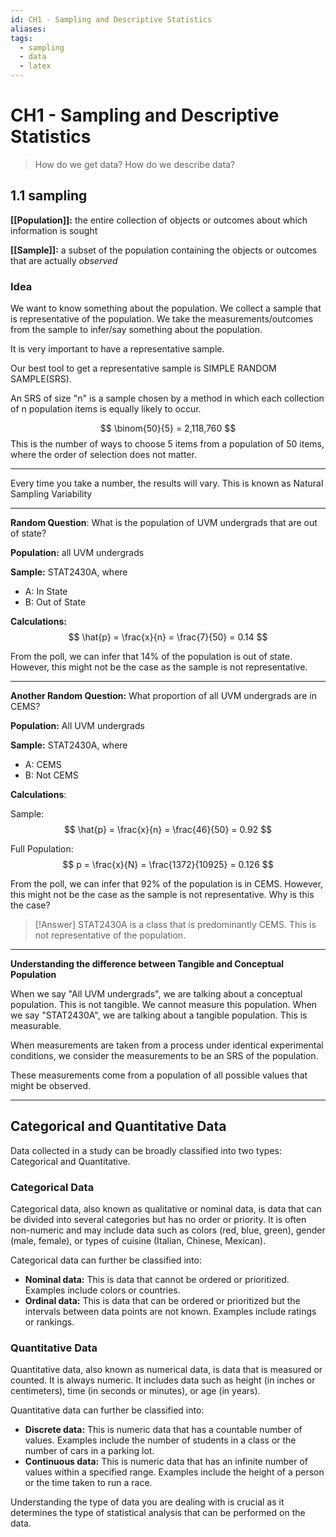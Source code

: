 ```yaml
---
id: CH1 - Sampling and Descriptive Statistics
aliases: 
tags:
  - sampling
  - data
  - latex
---
```

# CH1 - Sampling and Descriptive Statistics

> How do we get data?
> How do we describe data?

## 1.1 sampling

**[[Population]]:** the entire collection of objects or outcomes about which information is sought

**[[Sample]]:** a subset of the population containing the objects or outcomes that are actually _observed_

### Idea

We want to know something about the population. We collect a sample that is representative of the population. We take the measurements/outcomes from the sample to infer/say something about the population.

It is very important to have a representative sample.

Our best tool to get a representative sample is SIMPLE RANDOM SAMPLE(SRS).

An SRS of size "n" is a sample chosen by a method in which each collection of n population items is equally likely to occur.

$$ \binom{50}{5} = 2,118,760 $$
This is the number of ways to choose 5 items from a population of 50 items, where the order of selection does not matter.

---

Every time you take a number, the results will vary. This is known as Natural Sampling Variability

---

**Random Question**: What is the population of UVM undergrads that are out of state?

**Population:** all UVM undergrads

**Sample:** STAT2430A, where

- A: In State
- B: Out of State

**Calculations:**
$$ \hat{p} = \frac{x}{n} = \frac{7}{50} = 0.14 $$

From the poll, we can infer that 14% of the population is out of state. However, this might not be the case as the sample is not representative.

---

**Another Random Question:** What proportion of all UVM undergrads are in CEMS?

**Population:** All UVM undergrads

**Sample:** STAT2430A, where

- A: CEMS
- B: Not CEMS

**Calculations**:

Sample:
$$ \hat{p} = \frac{x}{n} = \frac{46}{50} = 0.92 $$

Full Population:
$$ p = \frac{x}{N} = \frac{1372}{10925} = 0.126 $$

From the poll, we can infer that 92% of the population is in CEMS. However, this might not be the case as the sample is not representative. Why is this the case?

> [!Answer]
> STAT2430A is a class that is predominantly CEMS. This is not representative of the population.

---

**Understanding the difference between Tangible and Conceptual Population**

When we say "All UVM undergrads", we are talking about a conceptual population. This is not tangible. We cannot measure this population.
When we say "STAT2430A", we are talking about a tangible population. This is measurable.

When measurements are taken from a process under identical experimental conditions, we consider the measurements to be an SRS of the population.

These measurements come from a population of all possible values that might be observed.

---

## Categorical and Quantitative Data

Data collected in a study can be broadly classified into two types: Categorical and Quantitative.

### Categorical Data

Categorical data, also known as qualitative or nominal data, is data that can be divided into several categories but has no order or priority. It is often non-numeric and may include data such as colors (red, blue, green), gender (male, female), or types of cuisine (Italian, Chinese, Mexican).

Categorical data can further be classified into:

- **Nominal data:** This is data that cannot be ordered or prioritized. Examples include colors or countries.
- **Ordinal data:** This is data that can be ordered or prioritized but the intervals between data points are not known. Examples include ratings or rankings.

### Quantitative Data

Quantitative data, also known as numerical data, is data that is measured or counted. It is always numeric. It includes data such as height (in inches or centimeters), time (in seconds or minutes), or age (in years).

Quantitative data can further be classified into:

- **Discrete data:** This is numeric data that has a countable number of values. Examples include the number of students in a class or the number of cars in a parking lot.
- **Continuous data:** This is numeric data that has an infinite number of values within a specified range. Examples include the height of a person or the time taken to run a race.

Understanding the type of data you are dealing with is crucial as it determines the type of statistical analysis that can be performed on the data.
